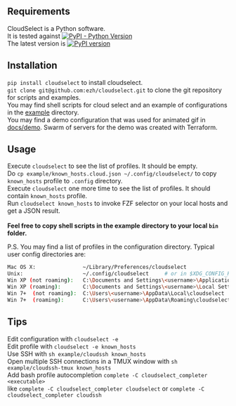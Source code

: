 ## Requirements

CloudSelect is a Python software. <br/>
It is tested against [![PyPI - Python Version](https://img.shields.io/pypi/pyversions/cloudselect)](https://pypi.org/project/cloudselect/)<br/>
The latest version is [![PyPI version](https://img.shields.io/pypi/v/cloudselect.svg)](https://pypi.org/project/cloudselect/)

## Installation

`pip install cloudselect` to install cloudselect.<br/>
`git clone git@github.com:ezh/cloudselect.git` to clone the git repository for scripts and examples.<br/>
You may find shell scripts for cloud select and an example of configurations in the <a href="https://github.com/ezh/cloudselect/tree/master/example" target="_blank">example</a> directory.<br/>
You may find a demo configuration that was used for animated gif in <a href="https://github.com/ezh/cloudselect/tree/master/docs/demo" target="_blank">docs/demo</a>. Swarm of servers for the demo was created with Terraform.

## Usage

Execute `cloudselect` to see the list of profiles. It should be empty. <br/>
Do `cp example/known_hosts.cloud.json ~/.config/cloudselect/` to copy `known_hosts` profile to `.config` directory. <br/>
Execute `cloudselect` one more time to see the list of profiles. It should contain `known_hosts` profile. <br/>
Run `cloudselect known_hosts` to invoke FZF selector on your local hosts and get a JSON result. <br/><br/>
**Feel free to copy shell scripts in the example directory to your local `bin` folder.**

P.S. You may find a list of profiles in the configuration directory. Typical user config directories are:

```sh
Mac OS X:               ~/Library/Preferences/cloudselect
Unix:                   ~/.config/cloudselect     # or in $XDG_CONFIG_HOME, if defined
Win XP (not roaming):   C:\Documents and Settings\<username>\Application Data\cloudselect
Win XP (roaming):       C:\Documents and Settings\<username>\Local Settings\Application Data\cloudselect
Win 7+  (not roaming):  C:\Users\<username>\AppData\Local\cloudselect
Win 7+  (roaming):      C:\Users\<username>\AppData\Roaming\cloudselect
```

## Tips

Edit configuration with `cloudselect -e`<br/>
Edit profile with `cloudselect -e known_hosts`<br/>
Use SSH with `sh example/cloudssh known_hosts`<br/>
Open multiple SSH connections in a TMUX window with `sh example/cloudssh-tmux known_hosts`<br/>
Add bash profile autocompletion `complete -C cloudselect_completer <executable>`<br/>
   like `complete -C cloudselect_completer cloudselect` or `complete -C cloudselect_completer cloudssh`
